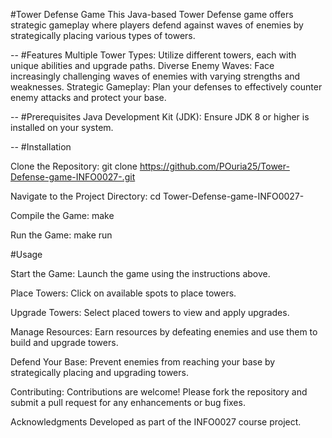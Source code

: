 #Tower Defense Game
This Java-based Tower Defense game offers strategic gameplay where players defend against waves of enemies by strategically placing various types of towers.

--
#Features
Multiple Tower Types: Utilize different towers, each with unique abilities and upgrade paths.
Diverse Enemy Waves: Face increasingly challenging waves of enemies with varying strengths and weaknesses.
Strategic Gameplay: Plan your defenses to effectively counter enemy attacks and protect your base.

--
#Prerequisites
Java Development Kit (JDK): Ensure JDK 8 or higher is installed on your system.

--
#Installation

  Clone the Repository:
  git clone https://github.com/POuria25/Tower-Defense-game-INFO0027-.git

  Navigate to the Project Directory:
  cd Tower-Defense-game-INFO0027-

  Compile the Game:
  make

  Run the Game:
  make run


#Usage

  Start the Game: 
    Launch the game using the instructions above.
  
  Place Towers: 
    Click on available spots to place towers.
  
  Upgrade Towers: 
    Select placed towers to view and apply upgrades.
  
  Manage Resources: 
    Earn resources by defeating enemies and use them to build and upgrade towers.
  
  Defend Your Base: 
    Prevent enemies from reaching your base by strategically placing and upgrading towers.
  
  Contributing:
    Contributions are welcome! Please fork the repository and submit a pull request for any enhancements or bug fixes.

Acknowledgments
Developed as part of the INFO0027 course project.

